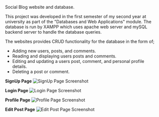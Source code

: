 Social Blog website and database.

This project was developed in the first semester of my second year at university as part of the "Databases and Web Applications" module.
The database is run by XAMPP which uses apache web server and mySQL backend server to handle the database queries.

The websites provides CRUD functionality for the database in the form of;
- Adding new users, posts, and comments.
- Reading and displaying users posts and comments.
- Editing and updating a users post, comment, and personal profile details.
- Deleting a post or comment.


**SignUp Page**
![SignUp Page Screenshot](/screenshots/Screenshot_signup)


**Login Page**
![Login Page Screenshot](/screenshots/Screenshot_login)


**Profile Page**
![Profile Page Screenshot](/screenshots/Screenshot_profile)


**Edit Post Page**
![Edit Post Page Screenshot](/screenshots/Screenshot_editPost)